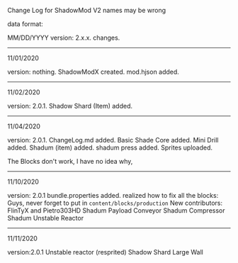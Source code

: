 Change Log for ShadowMod V2
names may be wrong

data format:

MM/DD/YYYY
version: 2.x.x.
changes.

-----------------

11/01/2020

version: nothing.
ShadowModX created.
mod.hjson added.

------------------

11/02/2020

version: 2.0.1.
Shadow Shard (Item) added.

------------------

11/04/2020

version: 2.0.1.
ChangeLog.md added.
Basic Shade Core added.
Mini Drill added.
Shadum (item) added.
shadum press added.
Sprites uploaded.

The Blocks don't work, I have no idea why,

------------------

11/10/2020

version: 2.0.1
bundle.properties added.
realized how to fix all the blocks:
Guys, never forget to put in `content/blocks/production`
New contributors: FlinTyX and Pietro303HD
Shadum Payload Conveyor
Shadum Compressor
Shadum Unstable Reactor

----------------------

11/11/2020

version:2.0.1
Unstable reactor (resprited)
Shadow Shard Large Wall
